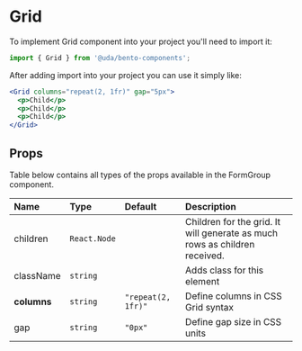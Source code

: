 # Grid

To implement Grid component into your project you'll need to import it:

```jsx
import { Grid } from '@uda/bento-components';
```

After adding import into your project you can use it simply like:

```jsx
<Grid columns="repeat(2, 1fr)" gap="5px">
  <p>Child</p>
  <p>Child</p>
  <p>Child</p>
</Grid>
```

## Props

Table below contains all types of the props available in the FormGroup component.

| Name        | Type         | Default            | Description                                                                |
| :---------- | :----------- | :----------------- | :------------------------------------------------------------------------- |
| children    | `React.Node` |                    | Children for the grid. It will generate as much rows as children received. |
| className   | `string`     |                    | Adds class for this element                                                |
| **columns** | `string`     | `"repeat(2, 1fr)"` | Define columns in CSS Grid syntax                                          |
| gap         | `string`     | `"0px"`            | Define gap size in CSS units                                               |
